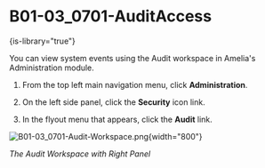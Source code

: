 # B01-03_0701-AuditAccess

{is-library="true"}

<snippet id="B01-03_0701-AuditAccess_snippet">

You can view system events using the Audit workspace in Amelia's Administration module.

1. From the top left main navigation menu, click **Administration**.

2. On the left side panel, click the **Security** icon link.

3. In the flyout menu that appears, click the **Audit** link.

![B01-03_0701-Audit-Workspace.png](B01-03_0701-Audit-Workspace.png){width="800"}

*The Audit Workspace with Right Panel*

</snippet>